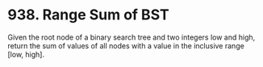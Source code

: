 # 938. Range Sum of BST

Given the root node of a binary search tree and two integers low and high, return the sum of values of all nodes with a value in the inclusive range [low, high].
